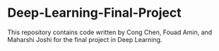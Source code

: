 # Deep-Learning-Final-Project

This repository contains code written by Cong Chen, Fouad Amin, and Maharshi Joshi for the final project in Deep Learning.
